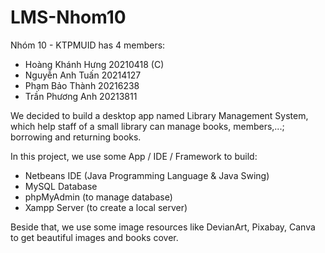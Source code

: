 # LMS-Nhom10
Nhóm 10 - KTPMUID has 4 members:
 - Hoàng Khánh Hưng 20210418 (C)
 - Nguyễn Anh Tuấn 20214127
 - Phạm Bảo Thành 20216238
 - Trần Phương Anh 20213811
   
We decided to build a desktop app named Library Management System, which help staff of a small library can manage books, members,...; borrowing and returning books.

In this project, we use some App / IDE / Framework to build:
 + Netbeans IDE (Java Programming Language & Java Swing)
 + MySQL Database
 + phpMyAdmin (to manage database)
 + Xampp Server (to create a local server)
   
Beside that, we use some image resources like DevianArt, Pixabay, Canva to get beautiful images and books cover.

